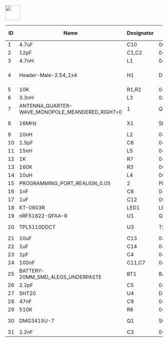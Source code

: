 <img src="../../gh-pages/BuckleBerry.png" height="48">

|ID|Name|Designator|Footprint|Quantity|Manufacturer Part|Manufacturer|Supplier|Supplier Part|LCSC Assembly|
|---|---|----------|---------|--------|-----------------|------------|--------|-------------|-------------|
|1|4.7uF|C10|0603'|1|CL10A475KO8NNNC|SAMSUNG|LCSC|C19666|Yes|
|2|12pF|C1,C2|0402'|2|0402CG120J500NT|FH|LCSC|C1547|Yes|
|3|4.7nH|L1|0402'|1|SDCL1005C4N7STDF|Sunlord|LCSC|C13595|Yes|
|4|Header-Male-2.54_1x4|H1|DIP-1X4P-2.54MM-M|1|210S-1*4P L=11.6MMGold-plated black|Ckmtw|LCSC|C124378||
|5|10K|R1,R2|0402'|2|0402WGF1002TCE|UniOhm|LCSC|C25744|Yes|
|6|3.3nH|L3|0402'|1|LQG15HS3N3S02D|MuRata|LCSC|C86064|Yes|
|7|ANTENNA_QUARTER-WAVE_MONOPOLE_MEANDERED_RIGHT+0|1|QWMP_MEANDERED_RIGHT_+0|1||||||
|8|16MHz|X1|SMD-3225_4P|1|NX3225GA-16MHZ(STD-CRG-2)|Nihon Dempa Kogyo|LCSC|C156247|Yes|
|9|10nH|L2|0402'|1|SDCL1005C10NJTDF|Sunlord|LCSC|C27147|Yes|
|10|1.5pF|C6|0402'|1|0402CG1R5C500NT|FH|LCSC|C1552|Yes|
|11|15nH|L5|0402'|1|SDCL1005C15NJTDF|Sunlord|LCSC|C27143|Yes|
|12|1K|R7|0402'|1|0402WGF1001TCE|UniOhm|LCSC|C11702|Yes|
|13|160K|R3|0603'|1|0603WAF1603T5E|UniOhm|LCSC|C22813|Yes|
|14|10uH|L4|0603'|1|SDFL1608S100KTF|Sunlord|LCSC|C1035|Yes|
|15|PROGRAMMING_PORT_REALIGN_0.05|2|PROGRAMMING_PORT_REALIGN_05|1||||||
|16|1nF|C8|0402'|1|0402B102K500NT|FH|LCSC|C1523|Yes|
|17|1uF|C12|0603'|1|CL10A105KB8NNNC|SAMSUNG|LCSC|C15849|Yes|
|18|KT-0603R|LED1|LED-0603|1|KT-0603R|KENTO|LCSC|C2286|Yes|
|19|nRF51822-QFAA-R|U1|QFN-48_6X6X04P|1|nRF51822-QFAA-R|NORDIC|LCSC|C38167|Yes|
|20|TPL5110DDCT|U3|TSOT-23-6|1|TPL5110DDCT|Texas Instruments|LCSC|C125830|Yes|
|21|10uF|C13|0402'|1|CL05A106MQ5NUNC|SAMSUNG|LCSC|C15525|Yes|
|22|1uF|C14|0402'|1|CL05A105KA5NQNC|SAMSUNG|LCSC|C52923|Yes|
|23|1pF|C4|0402'|1|0402CG1R0C500NT|FH|LCSC|C1550|Yes|
|24|100nF|C11,C7|0402'|2|CL05B104KO5NNNC|SAMSUNG|LCSC|C1525|Yes|
|25|BATTERY-20MM_SMD_4LEGS_UNDERPASTE|BT1|BATTCON_20MM_4LEGS_UNDERPASTE|1||||||
|26|2.2pF|C5|0402'|1|0402CG2R2C500NT|FH|LCSC|C1559|Yes|
|27|SHT20|U4|DFN-6-EP|1|SHT20|Sensirion|LCSC|C53865|Yes|
|28|47nF|C9|0402'|1|CL05B473K05NNNC|SAMSUNG|LCSC|C26403|Yes|
|29|510K|R6|0402'|1|0402WGF5103TCE|UniOhm|LCSC|C11616|Yes|
|30|DMG3415U-7|Q1|SOT-23(SOT-23-3)-A|1|DMG3415U-7|Diodes Incorporated|LCSC|C96616|Yes|
|31|2.2nF|C3|0402'|1|0402B222K500NT|FH|LCSC|C1531|Yes|
